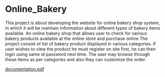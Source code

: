 # Online_Bakery
This project is about developing the website for online bakery shop system, in which it 
will be maintain information about different types of bakery items available.
An online bakery shop that allows user to check for various bakery products available 
at the online store and purchase online
The project consist of list of bakery product displayed in various categories. If user wishes to 
view the product he must register on site first, he can then login using same id password next 
time. The user may browse through these items as per categories and also they can customize 
the order.

[documentation.pdf](https://github.com/user-attachments/files/15952204/documentation.pdf)
